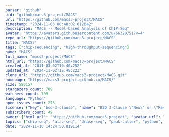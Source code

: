 ```yaml
---
parser: "github"
uid: "github/macs3-project/MACS"
url: "https://github.com/macs3-project/MACS"
timestamp: "2024-11-03 00:48:02.012642"
description: "MACS -- Model-based Analysis of ChIP-Seq"
avatar: "https://avatars.githubusercontent.com/u/66320751?v=4"
repo_url: "https://github.com/macs3-project/MACS"
title: "MACS3"
tags: ["chip-sequencing", "high-throughput-sequencing"]
name: "MACS"
full_name: "macs3-project/MACS"
html_url: "https://github.com/macs3-project/MACS"
created_at: "2011-03-02T19:40:25Z"
updated_at: "2024-11-02T12:48:22Z"
clone_url: "https://github.com/macs3-project/MACS.git"
homepage: "https://macs3-project.github.io/MACS/"
size: 580157
stargazers_count: 709
watchers_count: 709
language: "Python"
open_issues_count: 273
license: {"key": "bsd-3-clause", "name": "BSD 3-Clause \"New\" or \"Revised\" License", "spdx_id": "BSD-3-Clause", "url": "https://api.github.com/licenses/bsd-3-clause", "node_id": "MDc6TGljZW5zZTU="}
subscribers_count: 49
owner: {"html_url": "https://github.com/macs3-project", "avatar_url": "https://avatars.githubusercontent.com/u/66320751?v=4", "login": "macs3-project", "type": "Organization"}
topics: ["chip-seq", "atac-seq", "dnase-seq", "peak-caller", "python", "poisson-equation", "macs"]
date: "2024-11-16 14:24:50.819114"
---
```

